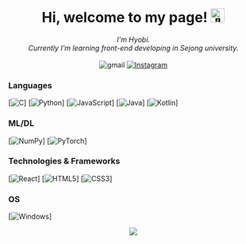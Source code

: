 <h1 align="center">Hi, welcome to my page! <img src="https://github.com/wervlad/wervlad/assets/24524555/766d336d-b87d-44ba-807c-c51de2bc6b4d" width="28px" alt="👋"></h1>

<p align="center">
    <i>
        I'm Hyobi.<br>
        Currently I'm learning front-end developing in Sejong university.<br>
    </i><br>
    <a>
        <img src="https://img.shields.io/badge/gmail-orange?style=flat-square&logo=orange" alt="gmail"> 
    </a>
    <a href="https://instagram.com/im_hyobi?igshid=MjEwN2IyYWYwYw==">
        <img src="https://img.shields.io/badge/Instagram-orange?style=flat-square&logo=orange" alt="Instagram"> 
    </a>
</p>

### Languages
[![C](https://img.shields.io/badge/c-black?style=for-the-badge&logo=c)]
[![Python](https://img.shields.io/badge/python-black?style=for-the-badge&logo=python)]
[![JavaScript](https://img.shields.io/badge/javascript-black?style=for-the-badge&logo=javascript)]
[![Java](https://img.shields.io/badge/java-black?style=for-the-badge&logo=openjdk)]
[![Kotlin](https://img.shields.io/badge/kotlin-black?style=for-the-badge&logo=kotlin)]

### ML/DL
[![NumPy](https://img.shields.io/badge/numpy-black?style=for-the-badge&logo=numpy)]
[![PyTorch](https://img.shields.io/badge/PyTorch-black?style=for-the-badge&logo=PyTorch)]

### Technologies & Frameworks
[![React](https://img.shields.io/badge/react-black?style=for-the-badge&logo=react)]
[![HTML5](https://img.shields.io/badge/html5-black?style=for-the-badge&logo=html5)]
[![CSS3](https://img.shields.io/badge/css3-black?style=for-the-badge&logo=css3)]

### OS
[![Windows](https://img.shields.io/badge/Windows-black?style=for-the-badge&logo=Windows)]

<p align="center">
  <a href="https://github.com/Hyobi-Lim">
    <img src="https://komarev.com/ghpvc/?username=wervlad&color=orange&style=flat)" />
  </a>
</p>

<!--
**Hyobi-Lim/Hyobi-Lim** is a ✨ _special_ ✨ repository because its `README.md` (this file) appears on your GitHub profile.

Here are some ideas to get you started:

- 🔭 I’m currently working on ...
- 🌱 I’m currently learning ...
- 👯 I’m looking to collaborate on ...
- 🤔 I’m looking for help with ...
- 💬 Ask me about ...
- 📫 How to reach me: ...
- 😄 Pronouns: ...
- ⚡ Fun fact: ...
-->
